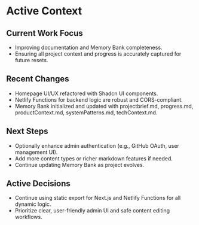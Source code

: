 # Active Context

## Current Work Focus

- Improving documentation and Memory Bank completeness.
- Ensuring all project context and progress is accurately captured for future resets.

## Recent Changes

- Homepage UI/UX refactored with Shadcn UI components.
- Netlify Functions for backend logic are robust and CORS-compliant.
- Memory Bank initialized and updated with projectbrief.md, progress.md, productContext.md, systemPatterns.md, techContext.md.

## Next Steps

- Optionally enhance admin authentication (e.g., GitHub OAuth, user management UI).
- Add more content types or richer markdown features if needed.
- Continue updating Memory Bank as project evolves.

## Active Decisions

- Continue using static export for Next.js and Netlify Functions for all dynamic logic.
- Prioritize clear, user-friendly admin UI and safe content editing workflows.
